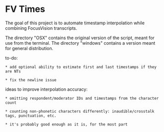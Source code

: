 # FV Times


The goal of this project is to automate timestamp interpolation while combining FocusVision transcripts.


The directory "OSX" contains the original version of the script, meant for use from the terminal. The directory "windows" contains a version meant for general distribution.


to-do:

	* add optional ability to estimate first and last timestamps if they are NTs

	* fix the newline issue
ideas to improve interpolation accuracy:

	* omitting respondent/moderator IDs and timestamps from the character count
	
	* counting non-phonetic characters differently: inaudible/crosstalk tags, punctuation, etc.

	* it's probably good enough as it is, for the most part
